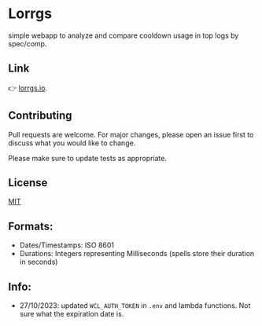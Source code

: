 # Lorrgs

simple webapp to analyze and compare cooldown usage in top logs by spec/comp.

## Link

👉 [lorrgs.io](https://lorrgs.io/).


## Contributing
Pull requests are welcome. For major changes, please open an issue first to discuss what you would like to change.

Please make sure to update tests as appropriate.

## License
[MIT](https://choosealicense.com/licenses/mit/)


## Formats:

- Dates/Timestamps: ISO 8601
- Durations: Integers representing Milliseconds (spells store their duration in seconds)


## Info:

- 27/10/2023: updated `WCL_AUTH_TOKEN` in `.env` and lambda functions. Not sure what the expiration date is.